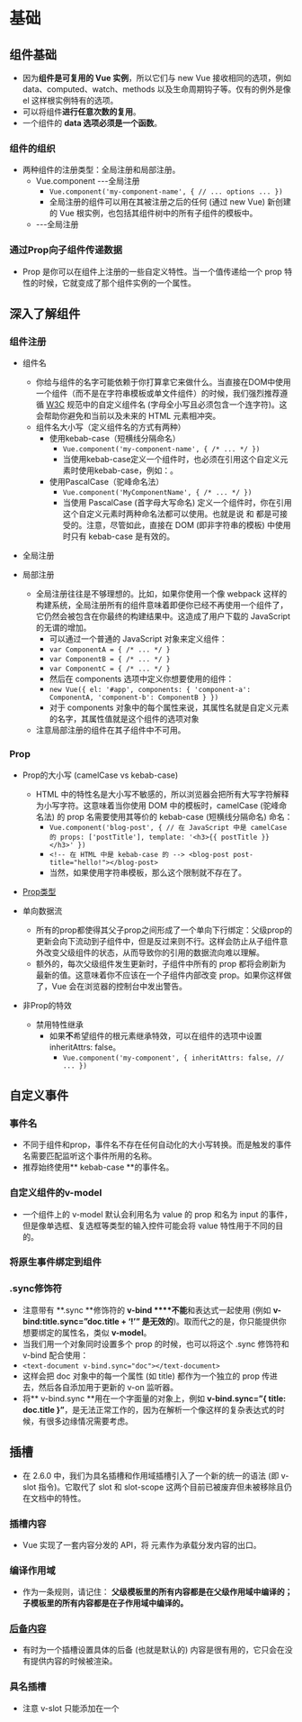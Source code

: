 #	基础

## 	组件基础
* 因为**组件是可复用的 Vue 实例**，所以它们与 new Vue 接收相同的选项，例如 data、computed、watch、methods 以及生命周期钩子等。仅有的例外是像 el 这样根实例特有的选项。
* 可以将组件**进行任意次数的复用**。
* 一个组件的 **data 选项必须是一个函数**。

###		组件的组织
* 两种组件的注册类型：全局注册和局部注册。
	* Vue.component	---全局注册
		* `Vue.component('my-component-name', {
		  		// ... options ...
		    })`
		* 全局注册的组件可以用在其被注册之后的任何 (通过 new Vue) 新创建的 Vue 根实例，也包括其组件树中的所有子组件的模板中。
	* ---全局注册

###		通过Prop向子组件传递数据
* Prop 是你可以在组件上注册的一些自定义特性。当一个值传递给一个 prop 特性的时候，它就变成了那个组件实例的一个属性。

##	深入了解组件
###		组件注册
* 组件名
	* 你给与组件的名字可能依赖于你打算拿它来做什么。当直接在DOM中使用一个组件（而不是在字符串模板或单文件组件）的时候，我们强烈推荐遵循 [W3C](https://html.spec.whatwg.org/multipage/custom-elements.html#valid-custom-element-name) 规范中的自定义组件名 (字母全小写且必须包含一个连字符)。这会帮助你避免和当前以及未来的 HTML 元素相冲突。
	* 组件名大小写（定义组件名的方式有两种）
		* 使用kebab-case（短横线分隔命名）
			* `Vue.component('my-component-name', { /* ... */ })`
			* 当使用kebab-case定义一个组件时，也必须在引用这个自定义元素时使用kebab-case，例如：<my-component-name>。
		* 使用PascalCase（驼峰命名法）
			* `Vue.component('MyComponentName', { /* ... */ })`
			* 当使用 PascalCase (首字母大写命名) 定义一个组件时，你在引用这个自定义元素时两种命名法都可以使用。也就是说 <my-component-name> 和 <MyComponentName> 都是可接受的。注意，尽管如此，直接在 DOM (即非字符串的模板) 中使用时只有 kebab-case 是有效的。

* 全局注册

* 局部注册
	* 全局注册往往是不够理想的。比如，如果你使用一个像 webpack 这样的构建系统，全局注册所有的组件意味着即便你已经不再使用一个组件了，它仍然会被包含在你最终的构建结果中。这造成了用户下载的 JavaScript 的无谓的增加。
		* 可以通过一个普通的 JavaScript 对象来定义组件：
		 * `var ComponentA = { /* ... */ }`
		 * `var ComponentB = { /* ... */ }`
		 * `var ComponentC = { /* ... */ }`
		* 然后在 components 选项中定义你想要使用的组件：
		 * `new Vue({
			  el: '#app',
			  components: {
			    'component-a': ComponentA,
			    'component-b': ComponentB
			  }
			})`
		* 对于 components 对象中的每个属性来说，其属性名就是自定义元素的名字，其属性值就是这个组件的选项对象
	* 注意局部注册的组件在其子组件中不可用。

###		Prop
* Prop的大小写 (camelCase vs kebab-case)
	* HTML 中的特性名是大小写不敏感的，所以浏览器会把所有大写字符解释为小写字符。这意味着当你使用 DOM 中的模板时，camelCase (驼峰命名法) 的 prop 名需要使用其等价的 kebab-case (短横线分隔命名) 命名：
		* `Vue.component('blog-post', {
			  // 在 JavaScript 中是 camelCase 的
			  props: ['postTitle'],
			  template: '<h3>{{ postTitle }}</h3>'
			})`
		* `<!-- 在 HTML 中是 kebab-case 的 -->
			<blog-post post-title="hello!"></blog-post>`
		* 当然，如果使用字符串模板，那么这个限制就不存在了。

* [Prop类型](https://cn.vuejs.org/v2/guide/components-props.html#Prop-%E7%B1%BB%E5%9E%8B)
	
* 单向数据流
	* 所有的prop都使得其父子prop之间形成了一个单向下行绑定：父级prop的更新会向下流动到子组件中，但是反过来则不行。这样会防止从子组件意外改变父级组件的状态，从而导致你的引用的数据流向难以理解。
	* 额外的，每次父级组件发生更新时，子组件中所有的 prop 都将会刷新为最新的值。这意味着你不应该在一个子组件内部改变 prop。如果你这样做了，Vue 会在浏览器的控制台中发出警告。

* 非Prop的特效
	* 禁用特性继承
		* 如果**不**希望组件的根元素继承特效，可以在组件的选项中设置inheritAttrs: false。
			* `Vue.component('my-component', {
				  inheritAttrs: false,
				  // ...
				})`

##	自定义事件
###		事件名
* 不同于组件和prop，事件名不存在任何自动化的大小写转换。而是触发的事件名需要匹配监听这个事件所用的名称。
* 推荐始终使用** kebab-case **的事件名。

###		自定义组件的v-model
* 一个组件上的 v-model 默认会利用名为 value 的 prop 和名为 input 的事件，但是像单选框、复选框等类型的输入控件可能会将 value 特性用于不同的目的。

###		将原生事件绑定到组件

###		.sync修饰符
* 注意带有 **.sync **修饰符的 **v-bind ****不能**和表达式一起使用 (例如 **v-bind:title.sync=”doc.title + ‘!’” 是无效的**)。取而代之的是，你只能提供你想要绑定的属性名，类似 **v-model**。
* 当我们用一个对象同时设置多个 prop 的时候，也可以将这个 .sync 修饰符和 v-bind 配合使用：
* `<text-document v-bind.sync="doc"></text-document>`
* 这样会把 doc 对象中的每一个属性 (如 title) 都作为一个独立的 prop 传进去，然后各自添加用于更新的 v-on 监听器。
* 将** v-bind.sync **用在一个字面量的对象上，例如 **v-bind.sync=”{ title: doc.title }”**，是无法正常工作的，因为在解析一个像这样的复杂表达式的时候，有很多边缘情况需要考虑。


##	插槽
* 在 2.6.0 中，我们为具名插槽和作用域插槽引入了一个新的统一的语法 (即 v-slot 指令)。它取代了 slot 和 slot-scope 这两个目前已被废弃但未被移除且仍在文档中的特性。
###		插槽内容
* Vue 实现了一套内容分发的 API，将 <slot> 元素作为承载分发内容的出口。

###		编译作用域
* 作为一条规则，请记住：
	**父级模板里的所有内容都是在父级作用域中编译的；子模板里的所有内容都是在子作用域中编译的。**

###		[后备内容](https://cn.vuejs.org/v2/guide/components-slots.html#%E5%90%8E%E5%A4%87%E5%86%85%E5%AE%B9)
* 有时为一个插槽设置具体的后备 (也就是默认的) 内容是很有用的，它只会在没有提供内容的时候被渲染。

###		具名插槽
* 注意 v-slot 只能添加在一个 <template> 上 (只有一种[例外情况](https://cn.vuejs.org/v2/guide/components-slots.html#%E7%8B%AC%E5%8D%A0%E9%BB%98%E8%AE%A4%E6%8F%92%E6%A7%BD%E7%9A%84%E7%BC%A9%E5%86%99%E8%AF%AD%E6%B3%95))，这一点和已经废弃的 slot 特性不同。

###		[作用域插槽](https://cn.vuejs.org/v2/guide/components-slots.html#%E4%BD%9C%E7%94%A8%E5%9F%9F%E6%8F%92%E6%A7%BD)


###		具名插槽的缩写
* 跟v-on（@）和v-bind（：）一样，v-slot也有缩写，即把参数之前的所有内容（v-slot:）替换为字符#。例如v-slot:header可以被重写为#header

##	动态组件&异步组件
###		在动态组件上使用keep-alive

###		异步组件
* 在大型应用中，我们可能需要将应用分割成小一些的代码块，并且只在需要的时候才从服务器加载一个模块。为了简化，Vue允许你以一个工厂函数的方式定义你的组件，这个工厂函数会异步解析你的组件定义。Vue只有在这个组件需要被渲染的时候才会触发该工厂函数，且会把结果缓存起来供未来重渲染。

* 处理加载状态
	

##	处理边界情况
###		访问元素&组件
* 在绝大多数情况下，我们最好不要触达另一个组件实例内部或手动操作DOM元素。
* 访问根实例
	* 在每个 new Vue 实例的子组件中，其根实例可以通过 $root 属性进行访问。 
	* 对于 demo 或非常小型的有少量组件的应用来说这是很方便的。不过这个模式扩展到中大型应用来说就不然了。因此在绝大多数情况下，我们强烈推荐使用 [Vuex](https://github.com/vuejs/vuex) 来管理应用的状态。

* 访问父级组件实例
	* 和$root类似，$parent属性可以用来从一个子组件访问父组件的实例。它提供了一个机会，可以在后期随时触达父级组件，以替代将数据以prop的方式传入子组件的方式。
	* 在绝大多数情况下，触达父级组件会使得你的应用更难调试和理解，尤其是你变更了父级组件的数据的时候。当我们稍后会看那个组件的时候，很难找出那个变更是从哪里发起的。

* 访问子组件实例或子元素
	* 尽管存在prop和时间，有的时候你仍可能需要在JavaScript里直接访问一个子组件。为了达到这个目的，你可以通过ref特性为这个子组件赋予一个ID引用。
	* 当 ref 和 v-for 一起使用的时候，你得到的引用将会是一个包含了对应数据源的这些子组件的数组。
	* $refs 只会在组件渲染完成之后生效，并且它们不是响应式的。这仅作为一个用于直接操作子组件的“逃生舱”——你应该避免在模板或计算属性中访问 $refs。

* 依赖注入


###		程序化的事件侦听器
	* 通过 $on(eventName, eventHandler) 侦听一个事件
	* 通过 $once(eventName, eventHandler) 一次性侦听一个事件
	* 通过$pff(eventName, eventHandler) 停止侦听一个事件

###		循环引用
* 递归组件
	* 组件时可以在它们自己的模板中调用自身的。不过它们只能通过name选项来做这件事：
		* `name: 'unique-name-of-my-component'`
	* 当使用Vue.component全局注册一个组件时，这个全局的ID会自动设置为该组件的name选项。

* 组件之间的循环引用
	
###		模板定义的替代品
* 内联模板
	* 当inline-template这个特殊的特性出现在一个子组件上时，这个组件将会使用其里面的内容作为模板，而不是将其作为被分发的内容。这使得模板的撰写工作更加灵活。
		* `<my-component inline-template>
			  <div>
			    <p>These are compiled as the component's own template.</p>
			    <p>Not parent's transclusion content.</p>
			  </div>
			</my-component>`
	* 内联模板需要定义在Vue所属的DOM元素内。
		* 不过，inline-template会让模板的作用域变得更加难以理解。所以作为最佳实践，请在组件内优先选择template选项或 .vue 文件里的一个 <template> 元素来定义模板。
* [X-Template](https://cn.vuejs.org/v2/guide/components-edge-cases.html#X-Template)

###		控制更新
* 通过 v-once 创建低开销的静态组件
	* 渲染普通的 HTML 元素在 Vue 中是非常快速的，但有的时候你可能有一个组件，这个组件包含了大量静态内容。在这种情况下，你可以在根元素上添加 v-once 特性以确保这些内容只计算一次然后缓存起来，就像这样：
		* ``


#	过渡&动画
##	进入/离开&列表过渡
###		概述
* Vue在插入、跟新或者移除DOM时，提供多种不同方式的应用过渡效果。
* 包括以下工具：
	* 在CSS过渡和动画中自动应用class
	* 可以配合使用第三方CSS动画库，如果Animate.css
	* 在过渡钩子函数中使用JavaScript直接操作DOM
	* 可以配合使用第三方JavaScript动画库，如Velocity.js
* 在这里，只能江到进入、离开和列表的过渡。

###		单元素/组件的过渡
* Vue提供了 transition 的封装组件，在下列情形中，可以给任何元素和组件添加进入/离开过渡
	* 条件渲染（使用 v-if ）
	* 条件展示（使用 v-show）
	* 动态组件
	* 组件根节点

* 当插入或删除包含在 transition 组件中的元素时，Vue将会做以下处理：
	* 自动嗅探目标元素是否应用了CSS过渡或动画，如果是，在恰当的时机添加/删除CSS类名。
	* 如果过渡组件提供了JavaScript钩子函数，这些钩子函数将在恰当的时机被调用。
	* 如果没有找到JavaScript钩子并且也没有检测到CSS过渡/动画，DOM操作（插入/删除）在下一帧中立即执行。（注意：此指浏览器逐帧动画机制，和Vue的nextTick 概率不同）

####		过渡的类名
* 在进入/离开的过渡中，会有6个class切换。
	* 1.v-enter：定义进入过渡的开始状态。在元素被插入之前生效，在元素被插入之后的下一帧移除。
	* 2.v-enter-active：定义进入过渡生效时的状态。在整个进入过渡的阶段中应用，在元素被插入之前生效，在过渡/动画完成之后移除。这个类可以被用来定义进入过渡的过程时间，延迟和曲线函数。
	* 3.v-enter-to：**2.1.8版及以上** 定义进入过渡的结束状态。在元素被插入之后下一帧生效 (与此同时 v-enter 被移除)，在过渡/动画完成之后移除。
	* 4.v-leave： 定义离开过渡的开始状态。在离开过渡被触发时立刻生效，下一帧被移除。
	* 5.v-leave-active：定义离开过渡生效时的状态。在整个离开过渡的阶段中应用，在离开过渡被触发时立刻生效，在过渡/动画完成之后移除。这个类可以被用来定义离开过渡的过程时间，延迟和曲线函数。
	* 6.v-leave-to：**2.1.8版及以上** 定义离开过渡的结束状态。在离开过渡被触发之后下一帧生效（于此同时 v-leave 被删除），在过渡/动画完成之后移出。
* 对于这些在过渡中切换的类名来说，如果你使用一个没有名字的<transition>,则 v- 是这些类名的默认前缀。如果使用了<transition name="my-transition">，那么 v-enter 会替换为 my-transition-enter。
* v-enter-active 和 v-leave-active 可以控制进入/离开过渡的不同的缓和曲线。

####		CSS过渡
* 常用的 过渡都是使用CSS过渡。
####		CSS动画
* CSS动画用法同CSS过渡，区别是在动画中 v-enter 类名在节点插入DOM后不会立即删除，而是在 animationend 时间触发时删除。
####		自定义过渡的类名
* 我们可以通过以下特性来自定义过渡类名：
	* enter-class
	* enter-active-class
	* enter-to-class
	* leave-class
	* leave-active-class
	* leave-to-class
* 他们的优先级高于普通的类名，这对于Vue的过渡系统和其他第三方CSS动画库，如 [Animate.css](https://daneden.github.io/animate.css/) 结合使用十分有用。

####		同时使用过渡和动画
* Vue为了知道过渡的完成，必须设置相应的事件监听器。它可以是 transitionend 或 animationend ，这取决于给元素应用的CSS规则。如果你使用其中任何一种，Vue能自动识别类型并设置监听。
* 但是，在一些场景中，你需要给同一个元素设置两种过渡效果，比如 animation 很快的被触发并完成了，而 transition 效果还没结束。在这种情况中，你就需要使用 type 特性并设置 animation 或 transition 来明确声明你需要 Vue 监听的类型。

####		显性的过渡持续事件
* 在很多情况下，Vue 可以自动得出过渡效果的完成时机。默认情况下，Vue 会等待其在过渡效果的根元素的第一个 transitionend 或 animationend 事件。然而也可以不这样设定——比如，我们可以拥有一个精心编排的一系列过渡效果，其中一些嵌套的内部元素相比于过渡效果的根元素有延迟的或更长的过渡效果。
* 在这种情况下你可以用 <transition> 组件上的 duration 属性定制一个显性的过渡持续时间 (以毫秒计)：
	* `<transition :duration="1000">...</transition>`
* 你也可以定制进入和移除的持续事件：
	* `<transition :duration="{ enter: 500, leave: 800 }">...</transition>`

####		[JavaScript钩子](https://cn.vuejs.org/v2/guide/transitions.html#JavaScript-%E9%92%A9%E5%AD%90)
* 可以在属性中声明JavaScript钩子
	
###		初始渲染的过渡
* 可以通过appear特性设置节点在初始渲染的过渡
	* `<transition appear>......</transition>`
* 这里默认和进入/离开过渡一样，同样也可以自定义CSS类名。
	* ``

###		多个元素的过渡
* 当有相同标签名的元素切换时，需要通过 **key** 特性设置唯一的值来标记以让 Vue 区分它们，否则 Vue 为了效率只会替换相同标签内部的内容。即使在技术上没有必要，给在 **<transition>** 组件中的多个元素设置 key 是一个更好的实践。

####	过渡模式
* 同时生效的进入和离开的过渡不能满足所有要求，所以 Vue 提供了 过渡模式。
	* in-out：新元素先进行过渡，完成之后当前元素过渡离开。
	* out-in：当前元素先进行过渡，完成之后新元素过渡离开。

###		多个组件的过渡
* 多个组件的过渡简单很多-我们不需要使用 key 特性。相反，我们只需要使用动态组件
###		列表过渡
####	列表的进入/离开过渡
####	列表的排序过渡
* <transition-group> 组件还有一个特殊之处。不仅可以进入和离开动画，还可以改变定位。要使用这个新功能只需了解新增的 v-move 特性，它会在元素的改变定位的过程中应用。像之前的类名一样，可以通过 name 属性来自定义前缀，也可以通过 move-class 属性手动设置。
* v-move对于设置过渡的接环时间和过渡曲线非常有用。
* 需要注意的是使用 FLIP 过渡的元素不能设置为 display: inline 。作为替代方案，可以设置为 display: inline-block 或者放置于 flex 中。
###		可复用的过渡
* 过渡可以通过Vue的组件系统实现复用。要创建一个可复用过渡组件，你需要做的就是将 <transition> 或者 <transition-group> 作为根组件，然后将任何子组件防止在其中就可以了。
###		动态过渡
* 在Vue中鸡时时过渡也需要数据驱动的！动态过渡最基本的例子是通过name特性来绑定动态值。
	* `<transition v-bind:name="transitionName"><!--...--></transition>`
* 当你想用Vue的过渡系统来定义的CSS过渡/动画，在不同过渡间切换会非常有用。
* 所有过渡特性都可以动态绑定，但我们不仅仅只有特性可以利用，还可以通过事件钩子获取上下文中的所有数据，因为事件钩子都是方法。这意味着，根据组件的状态不同，你的 JavaScript 过渡会有不同的表现。

##	状态过渡
* Vue 的过渡系统提供了非常多简单的方法设置进入、离开和列表的动效。那么对于数据元素本身的动效呢，比如：
	* 数字和运算
	* 颜色的显示
	* SVG 节点的位置
	* 元素的大小和其他的属性
* 这些数据要么本身就以数值形式存储，要么可以转换为数值。有了这些数值后，我们就可以结合 Vue 的响应式和组件系统，使用第三方库来实现切换元素的过渡状态。

###		[状态动画与侦听器](https://cn.vuejs.org/v2/guide/transitioning-state.html#%E7%8A%B6%E6%80%81%E5%8A%A8%E7%94%BB%E4%B8%8E%E4%BE%A6%E5%90%AC%E5%99%A8)
* 通过侦听器我们能监听到任何数值属性的数值更新。

#	可复用性&组合
##	混入
###	基础
* 混入（mixin）提供了一种非常灵活的方式，来分发Vue组件中的可复用功能。一个混入对象可以包含任意组件选项。当组件使用混入对象时，所有混入对象的选项将被“混合”进入该组件本身的选项。
###	选项合并
* 当组件和混入对象含有同名选项时，这些选项将以恰当的方式进行“合并”。
* 比如，数据对象在内部会进行递归合并，并在发生冲突时以组件数据优先。
* 值为对象的选项，例如 methods、components 和 directives，将被合并为同一个对象。两个对象键名冲突时，取组件对象的键值对。

###	全局混入
* 混入也可以进行全局注册。使用时格外小心！一旦使用全局混入，它将影响每一个之后创建的Vue实例。使用恰当是，这可以用来为自定义选项注入处理逻辑。
* 请谨慎使用全局混入，因为它会影响每个单独创建的Vue实例（包括第三方组件）。大多数情况下，只应当应用于自定义选项，就像上面示例一样。推荐将其作为插件发布，以避免重复应用混入。

###	自定义选项合并策略
* 自定义选项将使用默认策略，即简单地覆盖已有值。如果想让自定义选项以自定义逻辑合并，可以向 Vue.config.optionMergeStrategies 添加一个函数：
	* 
	`Vue.config.optionMergeStrategies.myOption = function (toVal, fromVal) { //返回合并后的值}`
* 对于多数值为对象的选项，可以使用与 methods 相同的合并策略：
	* `var strategies = Vue.config.optionMergeStrategies`
	* `strategies.myOption = strategies.methods`

##	自定义指令
###	简介
* 除了核心功能默认内置的指令（v-model 和 v-show），Vue也允许注册自定义指令。注意，在Vue2.0中，代码复用和抽象的主要形式时组件。然后，有点情况下，你仍然需要多普通DOM元素进行底层操作，这时候会用到自定义指令。

###	钩子函数
* 一个指令定义对象可以提供如下几个狗子函数（均为可选）：
	* bind：只调用一次，指令第一次绑定到元素时调用。在这里可以进行一次性的初始化设置。
	* inserted：被绑定元素插入父节点时调用（仅保证父节点存在，但不一定已被插入文档中）。
	* update：所在组件的VNode更新时调用，但是可能发生在其子VNode更新之前。只能的值可能发生了改变，也可能没有。但是可以通过比较更新前后的值来忽略不必要的模板更新。
	* componentUpdated：只能所在组件的VNode及其子VNode全部更新后调用。
	* unbind：只调用一次，指令与元素解绑时调用。

###	钩子函数参数
* 指令钩子函数会被传入以下参数：
	* 